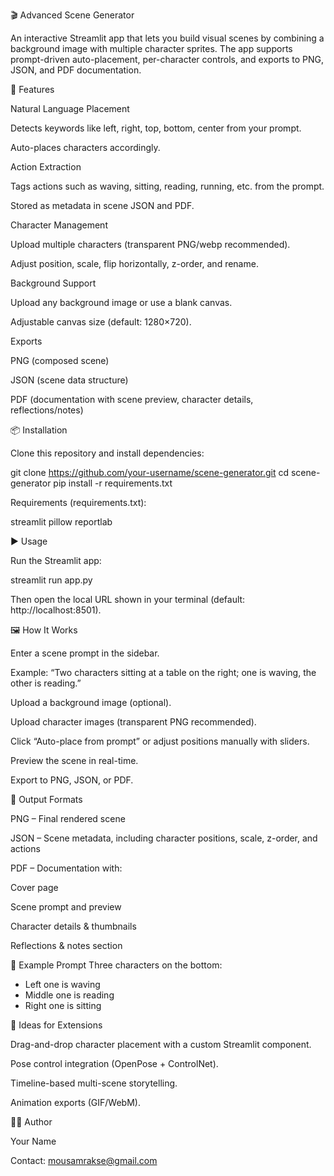 🎬 Advanced Scene Generator

An interactive Streamlit app that lets you build visual scenes by combining a background image with multiple character sprites.
The app supports prompt-driven auto-placement, per-character controls, and exports to PNG, JSON, and PDF documentation.

🚀 Features

Natural Language Placement

Detects keywords like left, right, top, bottom, center from your prompt.

Auto-places characters accordingly.

Action Extraction

Tags actions such as waving, sitting, reading, running, etc. from the prompt.

Stored as metadata in scene JSON and PDF.

Character Management

Upload multiple characters (transparent PNG/webp recommended).

Adjust position, scale, flip horizontally, z-order, and rename.

Background Support

Upload any background image or use a blank canvas.

Adjustable canvas size (default: 1280×720).

Exports

PNG (composed scene)

JSON (scene data structure)

PDF (documentation with scene preview, character details, reflections/notes)

📦 Installation

Clone this repository and install dependencies:

git clone https://github.com/your-username/scene-generator.git
cd scene-generator
pip install -r requirements.txt


Requirements (requirements.txt):

streamlit
pillow
reportlab

▶️ Usage

Run the Streamlit app:

streamlit run app.py


Then open the local URL shown in your terminal (default: http://localhost:8501).

🖼️ How It Works

Enter a scene prompt in the sidebar.

Example:
“Two characters sitting at a table on the right; one is waving, the other is reading.”

Upload a background image (optional).

Upload character images (transparent PNG recommended).

Click “Auto-place from prompt” or adjust positions manually with sliders.

Preview the scene in real-time.

Export to PNG, JSON, or PDF.

📂 Output Formats

PNG – Final rendered scene

JSON – Scene metadata, including character positions, scale, z-order, and actions

PDF – Documentation with:

Cover page

Scene prompt and preview

Character details & thumbnails

Reflections & notes section

🧩 Example Prompt
Three characters on the bottom:
- Left one is waving
- Middle one is reading
- Right one is sitting

🧪 Ideas for Extensions

Drag-and-drop character placement with a custom Streamlit component.

Pose control integration (OpenPose + ControlNet).

Timeline-based multi-scene storytelling.

Animation exports (GIF/WebM).

👨‍💻 Author

Your Name

Contact: mousamrakse@gmail.com
